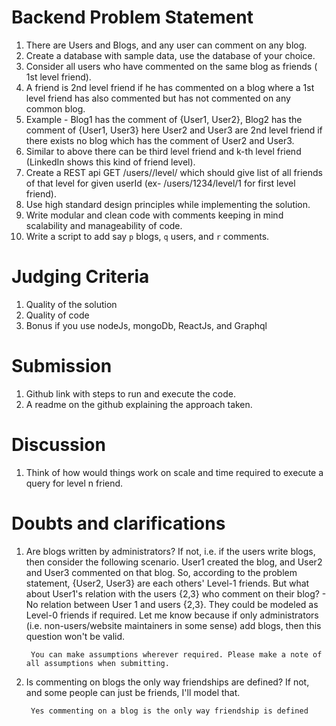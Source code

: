 # Backend Problem Statement

1. There are Users and Blogs, and any user can comment on any blog. 
2. Create a database with sample data, use the database of your choice. 
3. Consider all users who have commented on the same blog as friends ( 1st level friend). 
4. A friend is 2nd level friend if he has commented on a blog where a 1st level friend has also commented but has not commented on any common blog. 
5. Example - Blog1 has the comment of {User1, User2}, Blog2 has the comment of {User1, User3} here User2 and User3 are 2nd level friend if there exists no blog which has the comment of User2 and User3. 
6. Similar to above there can be third level friend and k-th level friend (LinkedIn shows this kind of friend level).
7. Create a REST api GET /users/<userId>/level/<levelNo> which should give list of all friends of that level for given userId (ex- /users/1234/level/1 for first level friend). 
8. Use high standard design principles while implementing the solution.
9. Write modular and clean code with comments keeping in mind scalability and manageability of code.
10. Write a script to add say `p` blogs, `q` users, and `r` comments.


# Judging Criteria

1. Quality of the solution 
2. Quality of code 
3. Bonus if you use nodeJs, mongoDb, ReactJs, and Graphql 


# Submission

1. Github link with steps to run and execute the code.
2. A readme on the github explaining the approach taken.

# Discussion

1. Think of how would things work on scale and time required to execute a query for level n friend.

# Doubts and clarifications

1. Are blogs written by administrators? If not, i.e. if the users write blogs, then consider the following scenario. User1 created the blog, and User2 and User3 commented on that blog. So, according to the problem statement, {User2, User3} are each others' Level-1 friends. But what about User1's relation with the users {2,3} who comment on their blog?  - No relation between User 1 and users {2,3}. They could be modeled as Level-0 friends if required. Let me know because if only administrators (i.e. non-users/website maintainers in some sense) add blogs, then this question won't be valid.

        You can make assumptions wherever required. Please make a note of all assumptions when submitting.

2. Is commenting on blogs the only way friendships are defined? If not, and some people can just be friends, I'll model that.  

        Yes commenting on a blog is the only way friendship is defined
